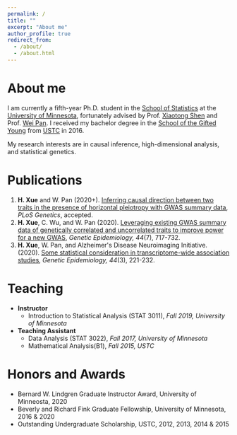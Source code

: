 ```yaml
---
permalink: /
title: ""
excerpt: "About me"
author_profile: true
redirect_from: 
  - /about/
  - /about.html
---
```


About me
======
I am currently a fifth-year Ph.D. student in the [School of Statistics](https://cla.umn.edu/statistics) at the [University of Minnesota](https://twin-cities.umn.edu), fortunately advised by Prof. [Xiaotong Shen](http://users.stat.umn.edu/~xshen/) and Prof. [Wei Pan](http://www.biostat.umn.edu/~weip/). I received my bachelor degree in the [School of the Gifted Young](http://en.scgy.ustc.edu.cn) from [USTC](https://en.ustc.edu.cn) in 2016. 

My research interests are in causal inference, high-dimensional analysis, and statistical genetics.

Publications
=====
1. **H. Xue** and W. Pan (2020+). [Inferring causal direction between two traits in the presence of horizontal pleiotropy with GWAS summary data](https://www.biorxiv.org/content/10.1101/2020.09.02.280263v1.abstract), *PLoS Genetics*, accepted. 
2. **H. Xue**, C. Wu, and W. Pan (2020). [Leveraging existing GWAS summary data of genetically correlated and uncorrelated traits to improve power for a new GWAS](https://doi.org/10.1002/gepi.22333), *Genetic Epidemiology, 44*(7), 717-732.
3. **H. Xue**, W. Pan, and Alzheimer's Disease Neuroimaging Initiative. (2020). [Some statistical consideration in transcriptome-wide association studies](https://doi.org/10.1002/gepi.22274), *Genetic Epidemiology, 44*(3), 221-232.

Teaching
=====
- **Instructor** 
	- Introduction to Statistical Analysis (STAT 3011), *Fall 2019, University of Minnesota*
- **Teaching Assistant** 
	- Data Analysis (STAT 3022), *Fall 2017, University of Minnesota*
	- Mathematical Analysis(B1), *Fall 2015, USTC*

Honors and Awards
=====
- Bernard W. Lindgren Graduate Instructor Award, University of Minneosta, 2020
- Beverly and Richard Fink Graduate Fellowship, University of Minnesota, 2016 & 2020
- Outstanding Undergraduate Scholarship, USTC, 2012, 2013, 2014 & 2015

<!---
Submitted Manuscript
=====
+ **H. Xue**, X. Shen, and W. Pan (2020+). Constrained likelihood inference in instrumental variable regression with invalid instruments: application to GWAS summary data, submitted. 
-->


<!---
Getting started
======
1. Register a GitHub account if you don't have one and confirm your e-mail (required!)
1. Fork [this repository](https://github.com/academicpages/academicpages.github.io) by clicking the "fork" button in the top right. 
1. Go to the repository's settings (rightmost item in the tabs that start with "Code", should be below "Unwatch"). Rename the repository "[your GitHub username].github.io", which will also be your website's URL.
1. Set site-wide configuration and create content & metadata (see below -- also see [this set of diffs](http://archive.is/3TPas) showing what files were changed to set up [an example site](https://getorg-testacct.github.io) for a user with the username "getorg-testacct")
1. Upload any files (like PDFs, .zip files, etc.) to the files/ directory. They will appear at https://[your GitHub username].github.io/files/example.pdf.  
1. Check status by going to the repository settings, in the "GitHub pages" section

Site-wide configuration
------
The main configuration file for the site is in the base directory in [_config.yml](https://github.com/academicpages/academicpages.github.io/blob/master/_config.yml), which defines the content in the sidebars and other site-wide features. You will need to replace the default variables with ones about yourself and your site's github repository. The configuration file for the top menu is in [_data/navigation.yml](https://github.com/academicpages/academicpages.github.io/blob/master/_data/navigation.yml). For example, if you don't have a portfolio or blog posts, you can remove those items from that navigation.yml file to remove them from the header. 

Create content & metadata
------
For site content, there is one markdown file for each type of content, which are stored in directories like _publications, _talks, _posts, _teaching, or _pages. For example, each talk is a markdown file in the [_talks directory](https://github.com/academicpages/academicpages.github.io/tree/master/_talks). At the top of each markdown file is structured data in YAML about the talk, which the theme will parse to do lots of cool stuff. The same structured data about a talk is used to generate the list of talks on the [Talks page](https://academicpages.github.io/talks), each [individual page](https://academicpages.github.io/talks/2012-03-01-talk-1) for specific talks, the talks section for the [CV page](https://academicpages.github.io/cv), and the [map of places you've given a talk](https://academicpages.github.io/talkmap.html) (if you run this [python file](https://github.com/academicpages/academicpages.github.io/blob/master/talkmap.py) or [Jupyter notebook](https://github.com/academicpages/academicpages.github.io/blob/master/talkmap.ipynb), which creates the HTML for the map based on the contents of the _talks directory).

**Markdown generator**

I have also created [a set of Jupyter notebooks](https://github.com/academicpages/academicpages.github.io/tree/master/markdown_generator
) that converts a CSV containing structured data about talks or presentations into individual markdown files that will be properly formatted for the academicpages template. The sample CSVs in that directory are the ones I used to create my own personal website at stuartgeiger.com. My usual workflow is that I keep a spreadsheet of my publications and talks, then run the code in these notebooks to generate the markdown files, then commit and push them to the GitHub repository.

How to edit your site's GitHub repository
------
Many people use a git client to create files on their local computer and then push them to GitHub's servers. If you are not familiar with git, you can directly edit these configuration and markdown files directly in the github.com interface. Navigate to a file (like [this one](https://github.com/academicpages/academicpages.github.io/blob/master/_talks/2012-03-01-talk-1.md) and click the pencil icon in the top right of the content preview (to the right of the "Raw | Blame | History" buttons). You can delete a file by clicking the trashcan icon to the right of the pencil icon. You can also create new files or upload files by navigating to a directory and clicking the "Create new file" or "Upload files" buttons. 

Example: editing a markdown file for a talk
![Editing a markdown file for a talk](/images/editing-talk.png)

For more info
------
More info about configuring academicpages can be found in [the guide](https://academicpages.github.io/markdown/). The [guides for the Minimal Mistakes theme](https://mmistakes.github.io/minimal-mistakes/docs/configuration/) (which this theme was forked from) might also be helpful.
-->

